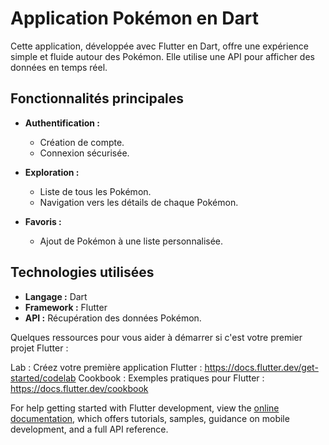 # Application Pokémon en Dart

Cette application, développée avec Flutter en Dart, offre une expérience simple et fluide autour des Pokémon. Elle utilise une API pour afficher des données en temps réel.

## Fonctionnalités principales

- **Authentification :**
  - Création de compte.
  - Connexion sécurisée.

- **Exploration :**
  - Liste de tous les Pokémon.
  - Navigation vers les détails de chaque Pokémon.

- **Favoris :**
  - Ajout de Pokémon à une liste personnalisée.

## Technologies utilisées

- **Langage :** Dart
- **Framework :** Flutter
- **API :** Récupération des données Pokémon.

Quelques ressources pour vous aider à démarrer si c'est votre premier projet Flutter :

Lab : Créez votre première application Flutter : https://docs.flutter.dev/get-started/codelab
Cookbook : Exemples pratiques pour Flutter : https://docs.flutter.dev/cookbook

For help getting started with Flutter development, view the
[online documentation](https://docs.flutter.dev/), which offers tutorials,
samples, guidance on mobile development, and a full API reference.
